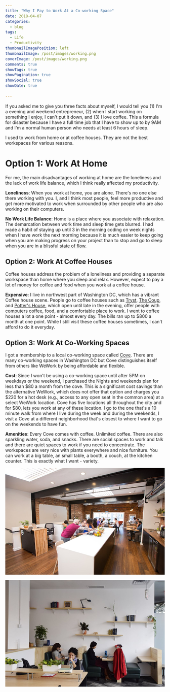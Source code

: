```yaml
---
title: "Why I Pay to Work At a Co-working Space"
date: 2018-04-07
categories:
  - blog
tags:
  - Life
  - Productivity
thumbnailImagePosition: left
thumbnailImage: /post/images/working.png
coverImage: /post/images/working.png
comments: true
showTags: true
showPagination: true
showSocial: true
showDate: true

---
```


If you asked me to give you three facts about myself, I would tell you (1) I'm a evening and weekend entrepreneur, (2) when I start working on something I enjoy, I can't put it down, and (3) I love coffee. This a formula for disaster because I have a full time job that I have to show up to by 9AM and I'm a normal human person who needs at least 6 hours of sleep.

<!--more-->

I used to work from home or at coffee houses. They are not the best workspaces for various reasons.

# Option 1: Work At Home
For me, the main disadvantages of working at home are the loneliness and the lack of work life balance, which I think really affected my productivity.

**Loneliness**: When you work at home, you are alone. There's no one else there working with you. I, and I think most people, feel more productive and get more motivated to work when surrounded by other people who are also working on their computers.

**No Work Life Balance**: Home is a place where you associate with relaxation. The demarcation between work time and sleep time gets blurred. I had made a habit of staying up until 3 in the morning coding on week nights when I have work the next morning because it is much easier to keep going when you are making progress on your project than to stop and go to sleep when you are in a blissful [state of flow](https://hackernoon.com/flow-state-hacking-your-productivity-95b28668e280).

## Option 2: Work At Coffee Houses
Coffee houses address the problem of a loneliness and providing a separate workspace than home where you sleep and relax. However, expect to pay a lot of money for coffee and food when you work at a coffee house.

**Expensive**: I live in northwest part of Washington DC, which has a vibrant Coffee house scene. People go to coffee houses such as [Tryst](https://www.yelp.com/biz/tryst-washington), [The Coup](https://www.yelp.com/biz/the-coup-calgary), and [Potter's House](https://www.yelp.com/biz/potters-house-washington), which open until late in the evening, offer people with computers coffee, food, and a comfortable place to work. I went to coffee houses a lot a one point - almost every day. The bills ran up to $800 a month at one point. While I still visit these coffee houses sometimes, I can't afford to do it everyday.

## Option 3: Work At Co-Working Spaces

I got a membership to a local co-working space called [Cove](https://cove.is/). There are many co-working spaces in Washington DC but Cove distinguishes itself from others like WeWork by being affordable and flexible.

**Cost**:  Since I won't be using a co-working space until after 5PM on weekdays or the weekend, I purchased the Nights and weekends plan for less than $80 a month from the cove. This is a significant cost savings than the alternative WeWork, which does not offer that option and charges you $220 for a hot desk (e.g., access to any open seat in the common area) at a select WeWork location. Cove has five locations all throughout the city and for $80, lets you work at any of these location. I go to the one that's a 10 minute walk from where I live during the week and during the weekends, I visit a Cove at a different neighborhood that's closest to where I want to go on the weekends to have fun.

**Amenities**:  Every Cove comes with coffee. Unlimited coffee. There are also sparkling water, soda, and snacks. There are social spaces to work and talk and there are quiet spaces to work if you need to concentrate. The workspaces are very nice with plants everywhere and nice furniture. You can work at a big table, an small table, a booth, a couch, at the kitchen counter. This is exactly what I want - variety.

![](/post/images/cove1.png)

![](/post/images/cove2.png)
